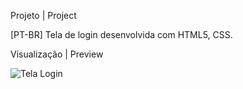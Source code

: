 Projeto | Project

[PT-BR] Tela de login desenvolvida com HTML5, CSS.

Visualização | Preview

![Tela Login](/Tela%20Login.png)